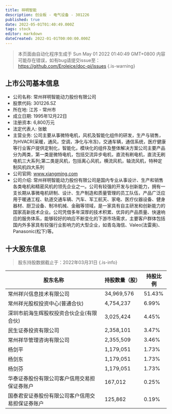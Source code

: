 ```yaml
---
title: 祥明智能
description: 创业板 - 电气设备 - 301226
published: true
date: 2022-05-01T01:40:49.000Z
tags: stock
editor: markdown
dateCreated: 2022-01-01T00:00:00.000Z
---
```


> 本页面由自动化程序生成于 Sun May 01 2022 01:40:49 GMT+0800
> 内容可能存在错误，如有bug请提交issue至：https://github.com/Eroleice/doc-pi/issues
{.is-warning}

## 上市公司基本信息
- 公司名称: 常州祥明智能动力股份有限公司
- 股票代码: 301226.SZ
- 所在地: 江苏 - 常州市
- 成立日期: 1995年12月22日
- 注册资本: 6,800万元
- 法定代表人: 张敏
- 主营业务: 公司主要从事微特电机，风机及智能化组件的研发，生产与销售，为HVACR(采暖，通风，空调，净化与冷冻)，交通车辆，通信系统，医疗健康等行业客户提供定制化，智能化，模块化的组件及整体解决方案公司主要产品分为两类，第一类是微特电机，包括交流异步电机，直流有刷电机，直流无刷电机三大系列;第二类是风机，包括离心风机，横流风机，轴流风机，特种定制风机四大系列
- 公司官网: www.xiangming.com
- 公司介绍: 常州祥明智能动力股份有限公司是国内专业从事设计、生产和销售各类电机和精密风机的领先企业之一。公司有较强的开发与创新能力，拥有一支长期从事微电机研制、设计、生产制造和质量管理的员工队伍，产品广泛应用于暖通工程、轨道交通车辆、汽车、军工航天、家电、医疗仪器设备、健身器材、厨卫设备、制冷机械、金融等领域，是一家具有自主研发和创新能力的国家高新技术企业。公司凭借多年深厚的技术积累、优异的产品质量、快速响应的服务体系，能够较好的响应不断变化的下游市场需求，主要客户群体包括国内外多家具有较强行业影响力的大型企业，如青岛海信、Valeo(法雷奥)、Panasonic(松下)等。


## 十大股东信息
> 股东持股数据截止于：2022年03月31日
{.is-info}

| 股东名称 | 持股数量（股） | 持股比例 |
| --- | --- | --- |
| 常州祥兴信息技术有限公司 | 34,969,576 | 51.43% |
| 常州祥光股权投资中心(普通合伙) | 4,754,237 | 6.99% |
| 深圳市前海生辉股权投资合伙企业(有限合伙) | 3,025,424 | 4.45% |
| 民生证券投资有限公司 | 2,358,101 | 3.47% |
| 常州祥华管理咨询有限公司 | 2,355,509 | 3.46% |
| 杨剑平 | 1,179,051 | 1.73% |
| 杨剑东 | 1,179,051 | 1.73% |
| 杨剑芬 | 1,179,051 | 1.73% |
| 华泰证券股份有限公司客户信用交易担保证券账户 | 167,012 | 0.25% |
| 国泰君安证券股份有限公司客户信用交易担保证券账户 | 125,862 | 0.19% |




